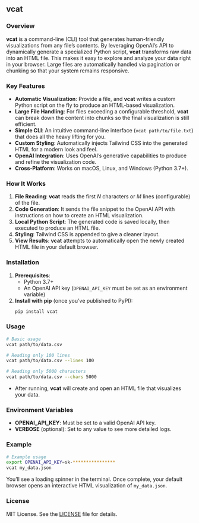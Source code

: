 ## vcat

### Overview
**vcat** is a command-line (CLI) tool that generates human-friendly visualizations from any file’s contents. By leveraging OpenAI’s API to dynamically generate a specialized Python script, **vcat** transforms raw data into an HTML file. This makes it easy to explore and analyze your data right in your browser. Large files are automatically handled via pagination or chunking so that your system remains responsive.

### Key Features
- **Automatic Visualization**: Provide a file, and **vcat** writes a custom Python script on the fly to produce an HTML-based visualization.
- **Large File Handling**: For files exceeding a configurable threshold, **vcat** can break down the content into chunks so the final visualization is still efficient.
- **Simple CLI**: An intuitive command-line interface (`vcat path/to/file.txt`) that does all the heavy lifting for you.
- **Custom Styling**: Automatically injects Tailwind CSS into the generated HTML for a modern look and feel.
- **OpenAI Integration**: Uses OpenAI’s generative capabilities to produce and refine the visualization code.  
- **Cross-Platform**: Works on macOS, Linux, and Windows (Python 3.7+).

### How It Works
1. **File Reading**: **vcat** reads the first *N* characters or *M* lines (configurable) of the file.  
2. **Code Generation**: It sends the file snippet to the OpenAI API with instructions on how to create an HTML visualization.  
3. **Local Python Script**: The generated code is saved locally, then executed to produce an HTML file.  
4. **Styling**: Tailwind CSS is appended to give a cleaner layout.  
5. **View Results**: **vcat** attempts to automatically open the newly created HTML file in your default browser.

### Installation
1. **Prerequisites**:  
   - Python 3.7+  
   - An OpenAI API key (`OPENAI_API_KEY` must be set as an environment variable)  
2. **Install with pip** (once you’ve published to PyPI):  
   ```bash
   pip install vcat
   ```

### Usage
```bash
# Basic usage
vcat path/to/data.csv

# Reading only 100 lines
vcat path/to/data.csv --lines 100

# Reading only 5000 characters
vcat path/to/data.csv --chars 5000
```

- After running, **vcat** will create and open an HTML file that visualizes your data.

### Environment Variables
- **OPENAI_API_KEY**: Must be set to a valid OpenAI API key.  
- **VERBOSE** (optional): Set to any value to see more detailed logs.

### Example
```bash
# Example usage
export OPENAI_API_KEY=sk-****************
vcat my_data.json
```
You’ll see a loading spinner in the terminal. Once complete, your default browser opens an interactive HTML visualization of `my_data.json`.

### License
MIT License. See the [LICENSE](LICENSE) file for details.

